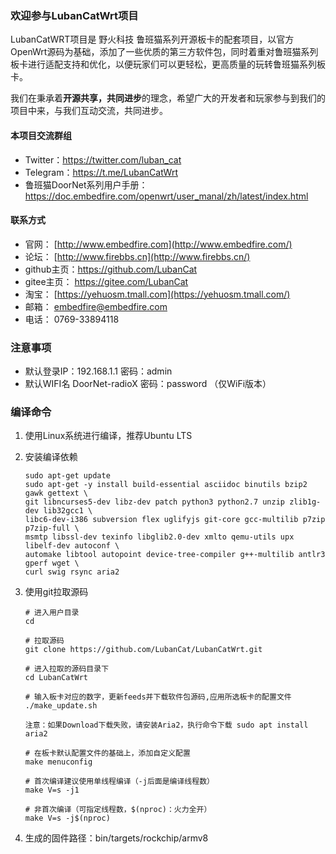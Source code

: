 ### 欢迎参与LubanCatWrt项目

LubanCatWRT项目是 野火科技 鲁班猫系列开源板卡的配套项目，以官方OpenWrt源码为基础，添加了一些优质的第三方软件包，同时着重对鲁班猫系列板卡进行适配支持和优化，以便玩家们可以更轻松，更高质量的玩转鲁班猫系列板卡。

我们在秉承着**开源共享，共同进步**的理念，希望广大的开发者和玩家参与到我们的项目中来，与我们互动交流，共同进步。

#### 本项目交流群组

- Twitter：https://twitter.com/luban_cat
- Telegram：https://t.me/LubanCatWrt
- 鲁班猫DoorNet系列用户手册：https://doc.embedfire.com/openwrt/user_manal/zh/latest/index.html

#### 联系方式

- 官网： [http://www.embedfire.com](http://www.embedfire.com/)
- 论坛： [http://www.firebbs.cn](http://www.firebbs.cn/)
- github主页：https://github.com/LubanCat
- gitee主页： https://gitee.com/LubanCat
- 淘宝： [https://yehuosm.tmall.com](https://yehuosm.tmall.com/)
- 邮箱： [embedfire@embedfire.com](mailto:embedfire@embedfire.com)
- 电话： 0769-33894118

### 注意事项

- 默认登录IP：192.168.1.1 	密码：admin
- 默认WIFI名 DoorNet-radioX    密码：password （仅WiFi版本）

### 编译命令

1. 使用Linux系统进行编译，推荐Ubuntu LTS

2. 安装编译依赖

   ```shell
   sudo apt-get update
   sudo apt-get -y install build-essential asciidoc binutils bzip2 gawk gettext \
   git libncurses5-dev libz-dev patch python3 python2.7 unzip zlib1g-dev lib32gcc1 \
   libc6-dev-i386 subversion flex uglifyjs git-core gcc-multilib p7zip p7zip-full \
   msmtp libssl-dev texinfo libglib2.0-dev xmlto qemu-utils upx libelf-dev autoconf \
   automake libtool autopoint device-tree-compiler g++-multilib antlr3 gperf wget \
   curl swig rsync aria2
   ```

3. 使用git拉取源码

   ```shell
   # 进入用户目录
   cd

   # 拉取源码
   git clone https://github.com/LubanCat/LubanCatWrt.git

   # 进入拉取的源码目录下
   cd LubanCatWrt

   # 输入板卡对应的数字，更新feeds并下载软件包源码,应用所选板卡的配置文件
   ./make_update.sh

   注意：如果Download下载失败，请安装Aria2，执行命令下载 sudo apt install aria2

   # 在板卡默认配置文件的基础上，添加自定义配置
   make menuconfig

   # 首次编译建议使用单线程编译（-j后面是编译线程数）
   make V=s -j1

   # 非首次编译（可指定线程数，$(nproc)：火力全开）
   make V=s -j$(nproc)
   ```

4. 生成的固件路径：bin/targets/rockchip/armv8
